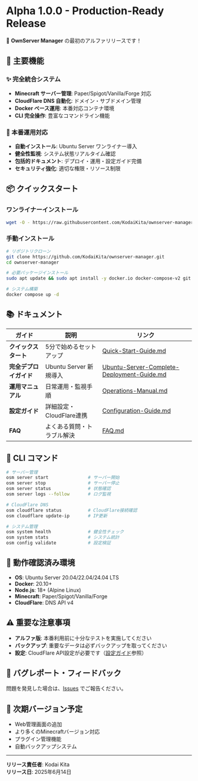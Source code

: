 # Alpha 1.0.0 - Production-Ready Release

🎉 **OwnServer Manager** の最初のアルファリリースです！

## 🌟 主要機能

### ✨ 完全統合システム
- **Minecraft サーバー管理**: Paper/Spigot/Vanilla/Forge 対応
- **CloudFlare DNS 自動化**: ドメイン・サブドメイン管理
- **Docker ベース運用**: 本番対応コンテナ環境
- **CLI 完全操作**: 豊富なコマンドライン機能

### 🚀 本番運用対応
- **自動インストール**: Ubuntu Server ワンライナー導入
- **健全性監視**: システム状態リアルタイム確認
- **包括的ドキュメント**: デプロイ・運用・設定ガイド完備
- **セキュリティ強化**: 適切な権限・リソース制限

## 📦 クイックスタート

### ワンライナーインストール
```bash
wget -O - https://raw.githubusercontent.com/KodaiKita/ownserver-manager/alpha-1.0.0/scripts/install.sh | bash
```

### 手動インストール
```bash
# リポジトリクローン
git clone https://github.com/KodaiKita/ownserver-manager.git
cd ownserver-manager

# 必要パッケージインストール
sudo apt update && sudo apt install -y docker.io docker-compose-v2 git wget curl

# システム構築
docker compose up -d
```

## 📚 ドキュメント

| ガイド | 説明 | リンク |
|--------|------|--------|
| **クイックスタート** | 5分で始めるセットアップ | [Quick-Start-Guide.md](./docs/deployment/Quick-Start-Guide.md) |
| **完全デプロイガイド** | Ubuntu Server 新規導入 | [Ubuntu-Server-Complete-Deployment-Guide.md](./docs/deployment/Ubuntu-Server-Complete-Deployment-Guide.md) |
| **運用マニュアル** | 日常運用・監視手順 | [Operations-Manual.md](./docs/operations/Operations-Manual.md) |
| **設定ガイド** | 詳細設定・CloudFlare連携 | [Configuration-Guide.md](./docs/configuration/Configuration-Guide.md) |
| **FAQ** | よくある質問・トラブル解決 | [FAQ.md](./docs/FAQ.md) |

## 🔧 CLI コマンド

```bash
# サーバー管理
osm server start               # サーバー開始
osm server stop                # サーバー停止
osm server status              # 状態確認
osm server logs --follow       # ログ監視

# CloudFlare DNS
osm cloudflare status          # CloudFlare接続確認
osm cloudflare update-ip       # IP更新

# システム管理
osm system health              # 健全性チェック
osm system stats               # システム統計
osm config validate            # 設定検証
```

## 🧪 動作確認済み環境

- **OS**: Ubuntu Server 20.04/22.04/24.04 LTS
- **Docker**: 20.10+
- **Node.js**: 18+ (Alpine Linux)
- **Minecraft**: Paper/Spigot/Vanilla/Forge
- **CloudFlare**: DNS API v4

## ⚠️ 重要な注意事項

- **アルファ版**: 本番利用前に十分なテストを実施してください
- **バックアップ**: 重要なデータは必ずバックアップを取ってください
- **設定**: CloudFlare API設定が必要です（[設定ガイド](./docs/configuration/CloudFlare-Setup-Guide.md)参照）

## 🐛 バグレポート・フィードバック

問題を発見した場合は、[Issues](https://github.com/KodaiKita/ownserver-manager/issues) でご報告ください。

## 🎯 次期バージョン予定

- Web管理画面の追加
- より多くのMinecraftバージョン対応
- プラグイン管理機能
- 自動バックアップシステム

---

**リリース責任者**: Kodai Kita  
**リリース日**: 2025年6月14日
